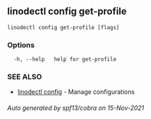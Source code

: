 ## linodectl config get-profile



```
linodectl config get-profile [flags]
```

### Options

```
  -h, --help   help for get-profile
```

### SEE ALSO

* [linodectl config](linodectl_config.md)	 - Manage configurations

###### Auto generated by spf13/cobra on 15-Nov-2021
